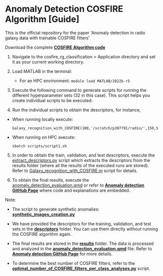 #  Anomaly Detection COSFIRE Algorithm [Guide]

This is the official repository for the paper 'Anomaly detection in radio galaxy data with trainable COSFIRE filters'

Download the complete **[COSFIRE Algorithm code](https://zenodo.org/me/uploads)** 

1. Navigate to the cosfire_rg_classification > Application directory and set it as your current working directory.

2. Load MATLAB in the terminal:
   - For an HPC environment: `module load MATLAB/2022b-r5`
  

3. Execute the following command to generate scripts for running the different hyperparameter sets (32 in this case). This script helps you create individual scripts to be executed:

4. Run the individual scripts to obtain the descriptors, for instance,
- When running locally execute:
  ```
  Galaxy_recognition_with_COSFIRE(100,'/scratch/p307791/radio/',150,5.00,0:5:20,0.05,0.50,0.15,1,10,1000)
  ```
- When running on HPC execute:
  ```
  sbatch scripts/script1.sh
  ```

5. In order to obtain the train, validation, and test descriptors, execute the [extract_descriptors.py](./processing_scripts/extract_descriptors.py) script which extracts the descriptors from the results folder (where all the results of the executed runs are stored). Refer to [Galaxy_recognition_with_COSFIRE.m](./Application/Galaxy_recognition_with_COSFIRE.m) script for details.

6. To obtain the final results, execute the [anomaly_detection_evaluation.qmd](./anomaly_detection_evaluation.qmd) or refer to **[Anomaly detection GitHub Page](https://stevenndungu.github.io/anomaly_detection/)** where code and explanations are embedded.

Note:

- The script to generate synthetic anomalies: **[synthetic_images_creation.py](./processing_scripts/synthetic_images_creation.py)** 

- We have provided the descriptors for the training, validation, and test sets in the **[descriptors](./descriptors)** folder. You can use them directly without running the COSFIRE algorithm again.

- The final results are stored in the **[results](./results)** folder. The data is processed and analyzed in the **[anomaly_detection_evaluation.qmd](./anomaly_detection_evaluation.qmd)** file. Refer to **[Anomaly detection GitHub Page](https://stevenndungu.github.io/anomaly_detection/)** for more details.

- To determine the best number of COSFIRE filters, refer to the **[optimal_number_of_COSFIRE_filters_per_class_analyses.py](./processing_scripts/optimal_number_of_COSFIRE_filters_per_class_analyses.py)** script.

